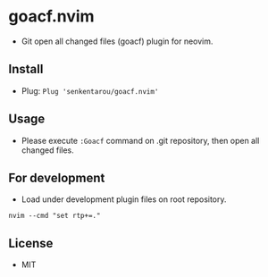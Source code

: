 # goacf.nvim
* Git open all changed files (goacf) plugin for neovim.

## Install
* Plug: `Plug 'senkentarou/goacf.nvim'`

## Usage
* Please execute `:Goacf` command on .git repository, then open all changed files.

## For development
* Load under development plugin files on root repository.

`nvim --cmd "set rtp+=."`

## License
* MIT
